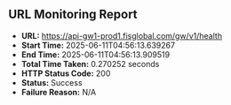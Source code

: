## URL Monitoring Report

- **URL:** https://api-gw1-prod1.fisglobal.com/gw/v1/health
- **Start Time:** 2025-06-11T04:56:13.639267
- **End Time:** 2025-06-11T04:56:13.909519
- **Total Time Taken:** 0.270252 seconds
- **HTTP Status Code:** 200
- **Status:** Success
- **Failure Reason:** N/A
